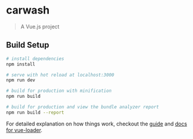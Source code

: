 # carwash

> A Vue.js project

## Build Setup

``` bash
# install dependencies
npm install

# serve with hot reload at localhost:3000
npm run dev

# build for production with minification
npm run build

# build for production and view the bundle analyzer report
npm run build --report
```

For detailed explanation on how things work, checkout the [guide](http://vuejs-templates.github.io/webpack/) and [docs for vue-loader](http://vuejs.github.io/vue-loader).
